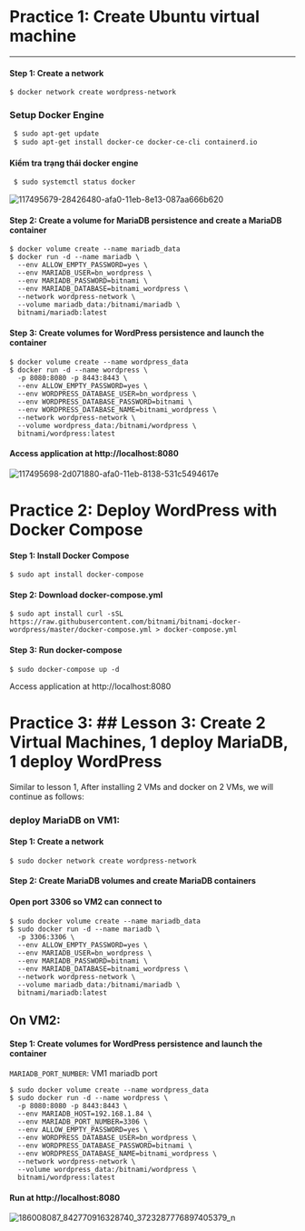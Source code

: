# Practice 1: Create Ubuntu virtual machine #
---
#### Step 1: Create a network

```console
$ docker network create wordpress-network
```
### Setup Docker Engine
```sh
 $ sudo apt-get update
 $ sudo apt-get install docker-ce docker-ce-cli containerd.io 
```
 #### Kiểm tra trạng thái docker engine
```sh
 $ sudo systemctl status docker
 ```
 ![117495679-28426480-afa0-11eb-8e13-087aa666b620](https://user-images.githubusercontent.com/84090649/120457955-15655900-c3c1-11eb-978d-a14e9427728b.png)

#### Step 2: Create a volume for MariaDB persistence and create a MariaDB container

```console
$ docker volume create --name mariadb_data
$ docker run -d --name mariadb \
  --env ALLOW_EMPTY_PASSWORD=yes \
  --env MARIADB_USER=bn_wordpress \
  --env MARIADB_PASSWORD=bitnami \
  --env MARIADB_DATABASE=bitnami_wordpress \
  --network wordpress-network \
  --volume mariadb_data:/bitnami/mariadb \
  bitnami/mariadb:latest
```

#### Step 3: Create volumes for WordPress persistence and launch the container

```console
$ docker volume create --name wordpress_data
$ docker run -d --name wordpress \
  -p 8080:8080 -p 8443:8443 \
  --env ALLOW_EMPTY_PASSWORD=yes \
  --env WORDPRESS_DATABASE_USER=bn_wordpress \
  --env WORDPRESS_DATABASE_PASSWORD=bitnami \
  --env WORDPRESS_DATABASE_NAME=bitnami_wordpress \
  --network wordpress-network \
  --volume wordpress_data:/bitnami/wordpress \
  bitnami/wordpress:latest
```

#### Access application at http://localhost:8080

 ![117495698-2d071880-afa0-11eb-8138-531c5494617e](https://user-images.githubusercontent.com/84090649/120458003-201fee00-c3c1-11eb-82a1-8334db9843c6.png)

# Practice 2: Deploy WordPress with Docker Compose

#### Step 1: Install Docker Compose

```console
$ sudo apt install docker-compose
```

#### Step 2: Download docker-compose.yml

```console
$ sudo apt install curl -sSL https://raw.githubusercontent.com/bitnami/bitnami-docker-wordpress/master/docker-compose.yml > docker-compose.yml
```

#### Step 3: Run docker-compose

```console
$ sudo docker-compose up -d
```

Access application at http://localhost:8080

# Practice 3: ## Lesson 3: Create 2 Virtual Machines, 1 deploy MariaDB, 1 deploy WordPress
Similar to lesson 1, After installing 2 VMs and docker on 2 VMs, we will continue as follows:
### deploy MariaDB on VM1:

#### Step 1: Create a network

```console
$ sudo docker network create wordpress-network
```

#### Step 2: Create MariaDB volumes and create MariaDB containers
#### Open port 3306 so VM2 can connect to 
```console
$ sudo docker volume create --name mariadb_data
$ sudo docker run -d --name mariadb \
  -p 3306:3306 \
  --env ALLOW_EMPTY_PASSWORD=yes \
  --env MARIADB_USER=bn_wordpress \
  --env MARIADB_PASSWORD=bitnami \
  --env MARIADB_DATABASE=bitnami_wordpress \
  --network wordpress-network \
  --volume mariadb_data:/bitnami/mariadb \
  bitnami/mariadb:latest
```

## On VM2:

#### Step 1: Create volumes for WordPress persistence and launch the container




`MARIADB_PORT_NUMBER`: VM1 mariadb port

```console
$ sudo docker volume create --name wordpress_data
$ sudo docker run -d --name wordpress \
  -p 8080:8080 -p 8443:8443 \
  --env MARIADB_HOST=192.168.1.84 \
  --env MARIADB_PORT_NUMBER=3306 \
  --env ALLOW_EMPTY_PASSWORD=yes \
  --env WORDPRESS_DATABASE_USER=bn_wordpress \
  --env WORDPRESS_DATABASE_PASSWORD=bitnami \
  --env WORDPRESS_DATABASE_NAME=bitnami_wordpress \
  --network wordpress-network \
  --volume wordpress_data:/bitnami/wordpress \
  bitnami/wordpress:latest
```


#### Run at http://localhost:8080

![186008087_842770916328740_3723287776897405379_n](https://user-images.githubusercontent.com/84090649/120458123-38900880-c3c1-11eb-8f5b-05d521957010.png)

